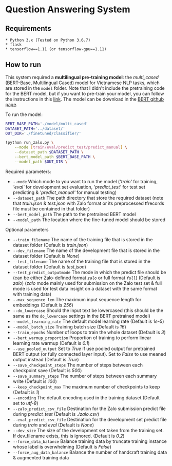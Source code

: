 # Question Answering System

## Requirements
	* Python 3.x (Tested on Python 3.6.7)
	* flask
	* tensorflow==1.11 (or tensorflow-gpu==1.11)

## How to run
This system required a **multilingual pre-training model**: the *multi_cased* (BERT-Base, Multilingual Cased) model for Vietnamese NLP tasks, which are stored in the `model` folder. Note that I didn't include the pretraining code for the BERT model, but if you want to pre-train your model, you can follow the instructions in this [link](https://github.com/google-research/bert#pre-training-with-bert). The model can be download in the [BERT github page](https://github.com/google-research/bert#pre-trained-models). 


To run the model:
```sh
BERT_BASE_PATH='./model/multi_cased'
DATASET_PATH='../dataset/'
OUT_DIR='./finetuned/classifier/'

!python run_zalo.py \
    --mode [train/eval/predict_test/predict_manual] \
    --dataset_path $DATASET_PATH \
    --bert_model_path $BERT_BASE_PATH \
    --model_path $OUT_DIR \
```

Required parameters:
- `--mode` Which mode to you want to run the model (*'train'* for training, *'eval'* for development set evaluation, *'predict_test'* for test set predicting & *'predict_manual'* for manual testing)
- `--dataset_path` The path directory that store the required dataset (note that *train.json* & *test.json* with Zalo format or its preprocessed tfrecords file must be contained in that folder)
- `--bert_model_path` The path to the pretrained BERT model
- `--model_path` The location where the fine-tuned model should be stored

Optional parameters
- `--train_filename` The name of the training file that is stored in the dataset folder (Default is *train.json*)
- `--dev_filename` The name of the development file that is stored in the dataset folder (Default is *None*)
- `--test_filename` The name of the training file that is stored in the dataset folder (Default is *test.json*)
- `--test_predict_outputmode` The mode in which the predict file should be (can be either Zalo-defined format *`zalo`* or full format *`full`*) (Default is *zalo*) (*zalo* mode mainly used for submission on the Zalo test set & full mode is used for test data insight on a dataset with the same format with training data)
- `--max_sequence_len` The maximum input sequence length for embeddings (Default is *256*)
- `--do_lowercase` Should the input text be lowercased (this should be the same as the `do_lowercase` settings in the BERT pretrained model)
- `--model_learning_rate` The default model learning rate (Default is *1e-5*)
- `--model_batch_size` Training batch size (Default is *16*)
- `--train_epochs` Number of loops to train the whole dataset (Default is *3*)
- `--bert_warmup_proportion` Proportion of training to perform linear learning rate warmup (Default is *0.1*)
- `--use_pooled_output` Set to *True* if use pooled output for pretrained BERT output (or fully connected layer input). Set to *False* to use meaned output instead (Default is *True*) 
- `--save_checkpoint_steps` The number of steps between each checkpoint save (Default is *500*)
- `--save_summary_steps` The number of steps between each summary write (Default is *100*)
- `--keep_checkpoint_max` The maximum number of checkpoints to keep (Default is *1*)
- `--encoding` The default encoding used in the training dataset (Default set to *utf-8*)
- `--zalo_predict_csv_file` Destination for the Zalo submission predict file during *predict_test* (Default is *./zalo.csv*)
- `--eval_predict_csv_file` Destination for the development set predict file during *train* and *eval* (Default is *None*)
- `--dev_size` The size of the development set taken from the training set. If dev_filename exists, this is ignored. (Default is *0.2*)
- `--force_data_balance` Balance training data by truncate training instance whose label is overwhelming (Default is *False*)
- `--force_aug_data_balance` Balance the number of handcraft training data & augmented training data   
